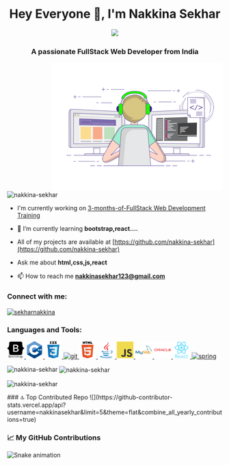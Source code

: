  <h1 align="center">Hey Everyone 👋, I'm Nakkina Sekhar</h1>
 <div align="center"><img src="https://raw.githubusercontent.com/nakkina-sekhar/nakkina-sekhar/main/"></div>
<h3 align="center">A passionate FullStack Web Developer from India</h3>
<img align="right" alt="Coding" width="400" src="https://raw.githubusercontent.com/devSouvik/devSouvik/master/gif3.gif">
<p align="left"> <img src="https://komarev.com/ghpvc/?username=nakkina-sekhar&label=Profile%20views&color=0e75b6&style=flat" alt="nakkina-sekhar" /> </p>

- I'm currently working on [3-months-of-FullStack Web Development Training](https://github.com/nakkina-sekhar)

- 🌱 I’m currently learning **bootstrap,react....**

- All of my projects are available at [https://github.com/nakkina-sekhar](https://github.com/nakkina-sekhar)

- Ask me about **html,css,js,react**

- 📫 How to reach me **nakkinasekhar123@gmail.com**

<h3 align="left">Connect with me:</h3>
<p align="left">
<a href="https://linkedin.com/in/sekharnakkina" target="blank"><img align="center" src="https://raw.githubusercontent.com/rahuldkjain/github-profile-readme-generator/master/src/images/icons/Social/linked-in-alt.svg" alt="sekharnakkina" height="30" width="40" /></a>
</p>

<h3 align="left">Languages and Tools:</h3>
<p align="left"> <a href="https://getbootstrap.com" target="_blank" rel="noreferrer"> <img src="https://raw.githubusercontent.com/devicons/devicon/master/icons/bootstrap/bootstrap-plain-wordmark.svg" alt="bootstrap" width="40" height="40"/> </a> <a href="https://www.w3schools.com/cpp/" target="_blank" rel="noreferrer"> <img src="https://raw.githubusercontent.com/devicons/devicon/master/icons/cplusplus/cplusplus-original.svg" alt="cplusplus" width="40" height="40"/> </a> <a href="https://www.w3schools.com/css/" target="_blank" rel="noreferrer"> <img src="https://raw.githubusercontent.com/devicons/devicon/master/icons/css3/css3-original-wordmark.svg" alt="css3" width="40" height="40"/> </a> <a href="https://git-scm.com/" target="_blank" rel="noreferrer"> <img src="https://www.vectorlogo.zone/logos/git-scm/git-scm-icon.svg" alt="git" width="40" height="40"/> </a> <a href="https://www.w3.org/html/" target="_blank" rel="noreferrer"> <img src="https://raw.githubusercontent.com/devicons/devicon/master/icons/html5/html5-original-wordmark.svg" alt="html5" width="40" height="40"/> </a> <a href="https://www.java.com" target="_blank" rel="noreferrer"> <img src="https://raw.githubusercontent.com/devicons/devicon/master/icons/java/java-original.svg" alt="java" width="40" height="40"/> </a> <a href="https://developer.mozilla.org/en-US/docs/Web/JavaScript" target="_blank" rel="noreferrer"> <img src="https://raw.githubusercontent.com/devicons/devicon/master/icons/javascript/javascript-original.svg" alt="javascript" width="40" height="40"/> </a> <a href="https://www.mysql.com/" target="_blank" rel="noreferrer"> <img src="https://raw.githubusercontent.com/devicons/devicon/master/icons/mysql/mysql-original-wordmark.svg" alt="mysql" width="40" height="40"/> </a> <a href="https://www.oracle.com/" target="_blank" rel="noreferrer"> <img src="https://raw.githubusercontent.com/devicons/devicon/master/icons/oracle/oracle-original.svg" alt="oracle" width="40" height="40"/> </a> <a href="https://reactjs.org/" target="_blank" rel="noreferrer"> <img src="https://raw.githubusercontent.com/devicons/devicon/master/icons/react/react-original-wordmark.svg" alt="react" width="40" height="40"/> </a> <a href="https://spring.io/" target="_blank" rel="noreferrer"> <img src="https://www.vectorlogo.zone/logos/springio/springio-icon.svg" alt="spring" width="40" height="40"/> </a> </p>

<p><img align="left" src="https://github-readme-stats.vercel.app/api/top-langs?username=nakkina-sekhar&show_icons=true&locale=en&layout=compact" alt="nakkina-sekhar" /></p>

<p>&nbsp;<img align="center" src="https://github-readme-stats.vercel.app/api?username=nakkina-sekhar&show_icons=true&locale=en" alt="nakkina-sekhar" /></p>

<p><img align="center" src="https://github-readme-streak-stats.herokuapp.com/?user=nakkina-sekhar&" alt="nakkina-sekhar" /></p>
### 🔝 Top Contributed Repo
![](https://github-contributor-stats.vercel.app/api?username=nakkinasekhar&limit=5&theme=flat&combine_all_yearly_contributions=true)

### 📈 My GitHub Contributions
![Snake animation](https://github.com/nakkina-sekhar/nakkina-sekhar/blob/output/github-contribution-grid-snake.svg)
